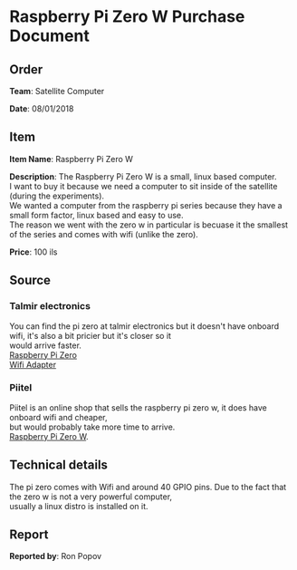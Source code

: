 # Raspberry Pi Zero W Purchase Document

## Order

**Team**: Satellite Computer

**Date**: 08/01/2018

## Item

**Item Name**: Raspberry Pi Zero W

**Description**: The Raspberry Pi Zero W is a small, linux based computer.  
I want to buy it because we need a computer to sit inside of the satellite (during the experiments).  
We wanted a computer from the raspberry pi series because they have a small form factor, linux based and easy to use.  
The reason we went with the zero w in particular is becuase it the smallest of the series and comes with wifi (unlike the zero).

**Price**: 100 ils

## Source
### Talmir electronics
You can find the pi zero at talmir electronics but it doesn't have onboard wifi, it's also a bit pricier but it's closer so it  
would arrive faster.  
[Raspberry Pi Zero](https://www.talmir.co.il/product/25253.htm)  
[Wifi Adapter](https://www.talmir.co.il/product/7872.htm)

### Piitel
Piitel is an online shop that sells the raspberry pi zero w, it does have onboard wifi and cheaper,  
but would probably take more time to arrive.  
[Raspberry Pi Zero W](https://piitel.co.il/shop/essential-kit-raspberry-pi-zero-w/).

## Technical details
The pi zero comes with Wifi and around 40 GPIO pins. Due to the fact that the zero w is not a very powerful computer,  
usually a linux distro is installed on it.


## Report

**Reported by**: Ron Popov
